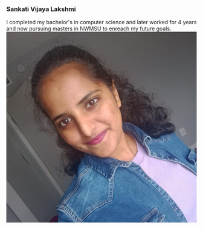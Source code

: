 ### Sankati Vijaya Lakshmi
I completed my bachelor's in computer science and later worked for 4 years and now pursuing masters in NWMSU to enreach my future goals. ![Adding my photo to AboutMe ](Vijaya1.jpg) 